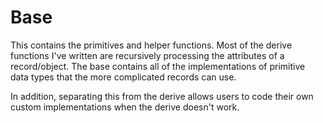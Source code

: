 # Base

This contains the primitives and helper functions. Most of the derive functions I've written are recursively
processing the attributes of a record/object. The base contains all of the implementations of primitive data
types that the more complicated records can use.

In addition, separating this from the derive allows users to code their own custom implementations when the
derive doesn't work.
